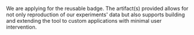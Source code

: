 We are applying for the reusable badge. The artifact(s) provided allows for not only reproduction of our experiments' data but also supports building and extending the tool to custom applications with minimal user intervention.
